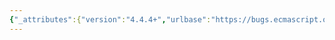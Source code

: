 ```yaml
---
{"_attributes":{"version":"4.4.4+","urlbase":"https://bugs.ecmascript.org/","maintainer":"dherman@mozilla.com"},"bug":{"bug_id":4229,"creation_ts":"2015-03-27 07:32:00 -0700","short_desc":"22.2.1.2 %TypedArray%: Missing ReturnIfAbrupt after step 18c","delta_ts":"2015-04-03 12:35:35 -0700","product":"Draft for 6th Edition","component":"technical issue","version":"Rev 36: March 17, 2015 Release Candidate 3","rep_platform":"All","op_sys":"All","bug_status":"RESOLVED","resolution":"FIXED","priority":"Normal","bug_severity":"normal","everconfirmed":true,"reporter":{"uid":"andrebargull","name":"André Bargull"},"assigned_to":{"uid":"allen","name":"Allen Wirfs-Brock"},"long_desc":[{"commentid":13946,"comment_count":0,"who":{"uid":"andrebargull","name":"André Bargull"},"bug_when":"2015-03-27 07:32:03 -0700","thetext":"22.2.1.2 %TypedArray% ( typedArray )\n\nStep 18.c: Add ReturnIfAbrupt"},{"commentid":14001,"comment_count":1,"who":{"uid":"allen","name":"Allen Wirfs-Brock"},"bug_when":"2015-04-01 14:33:22 -0700","thetext":"fixed in rev37 editor's draft"},{"commentid":14076,"comment_count":2,"who":{"uid":"allen","name":"Allen Wirfs-Brock"},"bug_when":"2015-04-03 12:35:35 -0700","thetext":"In Rev37"}]}}
---
```

